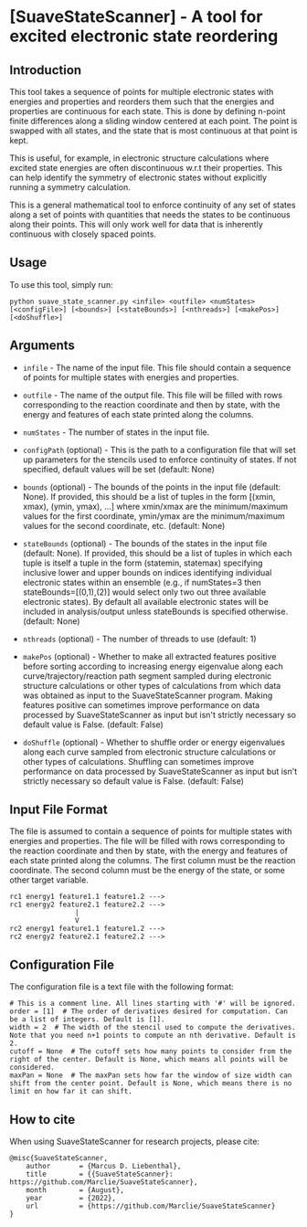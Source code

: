 [SuaveStateScanner] - A tool for excited electronic state reordering
=======================================================================


Introduction
------------

This tool takes a sequence of points for multiple electronic states with energies and properties and reorders them such
that the energies and properties are continuous for each state. This is done by defining n-point finite differences along a
sliding window centered at each point. The point is swapped with all states, and the state that is most continuous at
that point is kept.

This is useful, for example, in electronic structure calculations where excited state energies are often discontinuous
w.r.t their properties. This can help identify the symmetry of electronic states without explicitly running a symmetry
calculation.

This is a general mathematical tool to enforce continuity of any set of states along a set of points with quantities
that needs the states to be continuous along their points. This will only work well for data that is inherently
continuous with closely spaced points.


Usage
-----

To use this tool, simply run:

    python suave_state_scanner.py <infile> <outfile> <numStates> [<configFile>] [<bounds>] [<stateBounds>] [<nthreads>] [<makePos>] [<doShuffle>]

Arguments
---------

* `infile` - The name of the input file. This file should contain a sequence of points for multiple states with energies
  and properties.

* `outfile` - The name of the output file. This file will be filled with rows corresponding to the reaction coordinate
  and then by state, with the energy and features of each state printed along the columns.

* `numStates` - The number of states in the input file.

* `configPath` (optional) - This is the path to a configuration file that will set up parameters for the stencils used
  to enforce continuity of states. If not specified, default values will be set (default: None)

* `bounds` (optional) - The bounds of the points in the input file (default: None). If provided, this should be a list
  of tuples in the form [(xmin, xmax), (ymin, ymax), ...] where xmin/xmax are the minimum/maximum values for the first
  coordinate, ymin/ymax are the minimum/maximum values for the second coordinate, etc. (default: None)

* `stateBounds` (optional) - The bounds of the states in the input file (default: None). If provided, this should be a
  list of tuples in which each tuple is itself a tuple in the form (statemin, statemax) specifying inclusive lower and
  upper bounds on indices identifying individual electronic states within an ensemble (e.g., if numStates=3 then
  stateBounds=[(0,1),(2)] would select only two out three available electronic states). By default all available
  electronic states will be included in analysis/output unless stateBounds is specified otherwise. (default: None)

* `nthreads` (optional) - The number of threads to use (default: 1)

* `makePos` (optional) - Whether to make all extracted features positive before sorting according to increasing energy
  eigenvalue along each curve/trajectory/reaction path segment sampled during electronic structure calculations or other
  types of calculations from which data was obtained as input to the SuaveStateScanner program. Making features positive
  can sometimes improve performance on data processed by SuaveStateScanner as input but isn't strictly necessary so
  default value is False. (default: False)

* `doShuffle` (optional) - Whether to shuffle order or energy eigenvalues along each curve sampled from electronic
  structure calculations or other types of calculations. Shuffling can sometimes improve performance on data processed
  by SuaveStateScanner as input but isn't strictly necessary so default value is False. (default: False)

Input File Format
-----------------

The file is assumed to contain a sequence of points for multiple states with energies and properties. The file will be
filled with rows corresponding to the reaction coordinate and then by state, with the energy and features of each state
printed along the columns. The first column must be the reaction coordinate. The second column must be the energy of the state, or some other target variable.

    rc1 energy1 feature1.1 feature1.2 --->
    rc1 energy2 feature2.1 feature2.2 --->
                    |
                    V
    rc2 energy1 feature1.1 feature1.2 --->
    rc2 energy2 feature2.1 feature2.2 --->

Configuration File
------------------
The configuration file is a text file with the following format:

```
# This is a comment line. All lines starting with '#' will be ignored.
order = [1]  # The order of derivatives desired for computation. Can be a list of integers. Default is [1].
width = 2  # The width of the stencil used to compute the derivatives. Note that you need n+1 points to compute an nth derivative. Default is 2.
cutoff = None  # The cutoff sets how many points to consider from the right of the center. Default is None, which means all points will be considered.
maxPan = None  # The maxPan sets how far the window of size width can shift from the center point. Default is None, which means there is no limit on how far it can shift.
```

How to cite
------------------

When using SuaveStateScanner for research projects, please cite:

```
@misc{SuaveStateScanner,
    author       = {Marcus D. Liebenthal},
    title        = {{SuaveStateScanner}: https://github.com/Marclie/SuaveStateScanner},
    month        = {August},
    year         = {2022},
    url          = {https://github.com/Marclie/SuaveStateScanner} 
}
```
